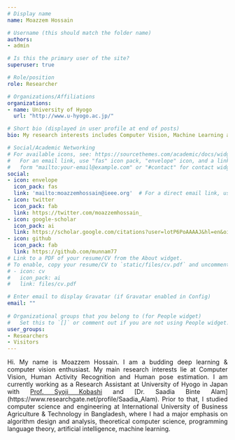 ```yaml
---
# Display name
name: Moazzem Hossain

# Username (this should match the folder name)
authors:
- admin

# Is this the primary user of the site?
superuser: true

# Role/position
role: Researcher

# Organizations/Affiliations
organizations:
- name: University of Hyogo
  url: "http://www.u-hyogo.ac.jp/"

# Short bio (displayed in user profile at end of posts)
bio: My research interests includes Computer Vision, Machine Learning and Artificial Intelligence.

# Social/Academic Networking
# For available icons, see: https://sourcethemes.com/academic/docs/widgets/#icons
#   For an email link, use "fas" icon pack, "envelope" icon, and a link in the
#   form "mailto:your-email@example.com" or "#contact" for contact widget.
social:
- icon: envelope
  icon_pack: fas
  link: 'mailto:moazzemhossain@ieee.org'  # For a direct email link, use "mailto:test@example.org".
- icon: twitter
  icon_pack: fab
  link: https://twitter.com/moazzemhossain_
- icon: google-scholar
  icon_pack: ai
  link: https://scholar.google.com/citations?user=lotP6PoAAAAJ&hl=en&oi=ao
- icon: github
  icon_pack: fab
  link: https://github.com/munnam77
# Link to a PDF of your resume/CV from the About widget.
# To enable, copy your resume/CV to `static/files/cv.pdf` and uncomment the lines below.  
# - icon: cv
#   icon_pack: ai
#   link: files/cv.pdf

# Enter email to display Gravatar (if Gravatar enabled in Config)
email: ""
  
# Organizational groups that you belong to (for People widget)
#   Set this to `[]` or comment out if you are not using People widget.  
user_groups:
- Researchers
- Visitors
---
```

<div style="text-align: justify"> Hi. My name is Moazzem Hossain. I am a budding deep learning & computer vision enthusiast. My main research interests lie at Computer Vision, Human Activity Recognition and Human pose estimation. I am currently working as a Research Assistant at University of Hyogo in Japan with <a href="https://scholar.google.com/citations?user=BDB_x9cAAAAJ&hl=en">Prof. Syoji Kobashi</a> and [Dr. Saadia Binte Alam](https://www.researchgate.net/profile/Saadia_Alam).
Prior to that, I studied computer science and engineering at International University of Business Agriculture & Technology in Bangladesh, where I had a major emphasis on algorithm design and analysis, theoretical computer science, programming language theory, artificial intelligence, machine learning. </div>

